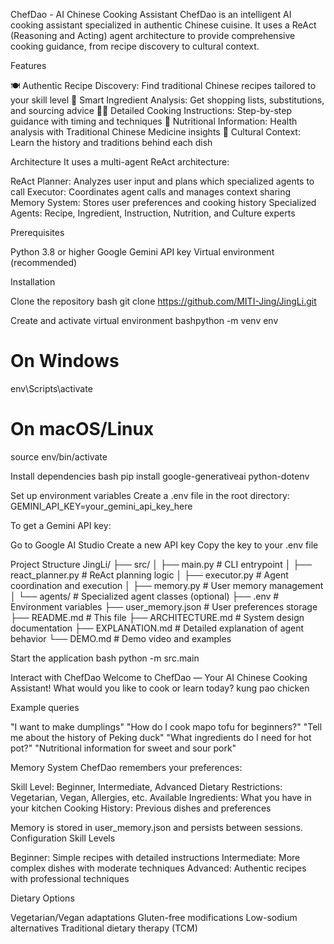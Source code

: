 ChefDao - AI Chinese Cooking Assistant
ChefDao is an intelligent AI cooking assistant specialized in authentic Chinese cuisine. It uses a ReAct (Reasoning and Acting) agent architecture to provide comprehensive cooking guidance, from recipe discovery to cultural context.

Features

🍽️ Authentic Recipe Discovery: Find traditional Chinese recipes tailored to your skill level
🛒 Smart Ingredient Analysis: Get shopping lists, substitutions, and sourcing advice
👨‍🍳 Detailed Cooking Instructions: Step-by-step guidance with timing and techniques
🥗 Nutritional Information: Health analysis with Traditional Chinese Medicine insights
🏮 Cultural Context: Learn the history and traditions behind each dish

Architecture
It uses a multi-agent ReAct architecture:

ReAct Planner: Analyzes user input and plans which specialized agents to call
Executor: Coordinates agent calls and manages context sharing
Memory System: Stores user preferences and cooking history
Specialized Agents: Recipe, Ingredient, Instruction, Nutrition, and Culture experts

Prerequisites

Python 3.8 or higher
Google Gemini API key
Virtual environment (recommended)

Installation

Clone the repository
bash
git clone <https://github.com/MITI-Jing/JingLi.git>


Create and activate virtual environment
bashpython -m venv env

# On Windows
env\Scripts\activate

# On macOS/Linux
source env/bin/activate

Install dependencies
bash
pip install google-generativeai python-dotenv

Set up environment variables
Create a .env file in the root directory:
GEMINI_API_KEY=your_gemini_api_key_here

To get a Gemini API key:

Go to Google AI Studio
Create a new API key
Copy the key to your .env file



Project Structure
JingLi/
├── src/
│   ├── main.py              # CLI entrypoint
│   ├── react_planner.py     # ReAct planning logic
│   ├── executor.py          # Agent coordination and execution
│   ├── memory.py           # User memory management
│   └── agents/             # Specialized agent classes (optional)
├── .env                    # Environment variables
├── user_memory.json       # User preferences storage
├── README.md              # This file
├── ARCHITECTURE.md        # System design documentation
├── EXPLANATION.md         # Detailed explanation of agent behavior
└── DEMO.md               # Demo video and examples


Start the application
bash
python -m src.main

Interact with ChefDao
Welcome to ChefDao — Your AI Chinese Cooking Assistant!
What would you like to cook or learn today? kung pao chicken

Example queries

"I want to make dumplings"
"How do I cook mapo tofu for beginners?"
"Tell me about the history of Peking duck"
"What ingredients do I need for hot pot?"
"Nutritional information for sweet and sour pork"



Memory System
ChefDao remembers your preferences:

Skill Level: Beginner, Intermediate, Advanced
Dietary Restrictions: Vegetarian, Vegan, Allergies, etc.
Available Ingredients: What you have in your kitchen
Cooking History: Previous dishes and preferences

Memory is stored in user_memory.json and persists between sessions.
Configuration
Skill Levels

Beginner: Simple recipes with detailed instructions
Intermediate: More complex dishes with moderate techniques
Advanced: Authentic recipes with professional techniques

Dietary Options

Vegetarian/Vegan adaptations
Gluten-free modifications
Low-sodium alternatives
Traditional dietary therapy (TCM)
